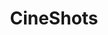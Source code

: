 ---
title: CineShots
crosslinks:
- MovieGuide
- outrun
- Cinemagraphs
- MovieDetails
- MattePainting
- interstellar
- hiphopheads
- 3FrameMovies
- FreezeFrames
- moviescirclejerk
- noir
---